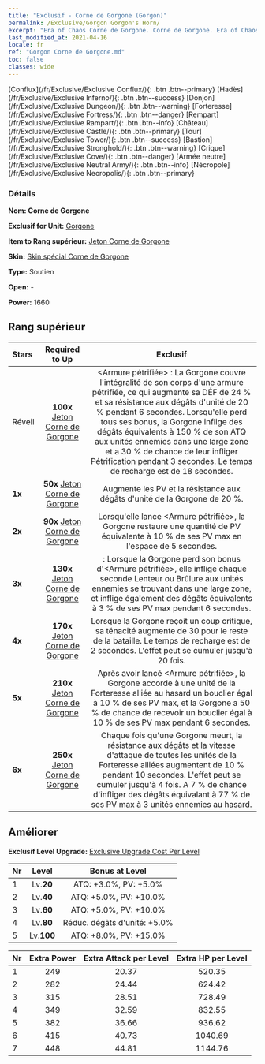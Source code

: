 ```yaml
---
title: "Exclusif - Corne de Gorgone (Gorgon)"
permalink: /Exclusive/Gorgon Gorgon's Horn/
excerpt: "Era of Chaos Corne de Gorgone. Corne de Gorgone. Era of Chaos Exclusif Corne de Gorgone. Gorgone Exclusif."
last_modified_at: 2021-04-16
locale: fr
ref: "Gorgon Corne de Gorgone.md"
toc: false
classes: wide
---
```

 [Conflux](/fr/Exclusive/Exclusive Conflux/){: .btn .btn--primary} [Hadès](/fr/Exclusive/Exclusive Inferno/){: .btn .btn--success} [Donjon](/fr/Exclusive/Exclusive Dungeon/){: .btn .btn--warning} [Forteresse](/fr/Exclusive/Exclusive Fortress/){: .btn .btn--danger} [Rempart](/fr/Exclusive/Exclusive Rampart/){: .btn .btn--info} [Château](/fr/Exclusive/Exclusive Castle/){: .btn .btn--primary} [Tour](/fr/Exclusive/Exclusive Tower/){: .btn .btn--success} [Bastion](/fr/Exclusive/Exclusive Stronghold/){: .btn .btn--warning} [Crique](/fr/Exclusive/Exclusive Cove/){: .btn .btn--danger} [Armée neutre](/fr/Exclusive/Exclusive Neutral Army/){: .btn .btn--info} [Nécropole](/fr/Exclusive/Exclusive Necropolis/){: .btn .btn--primary} 

### Détails
 **Nom: Corne de Gorgone** 

 **Exclusif for Unit:** [Gorgone](/fr/units/Gorgon/) 

 **Item to Rang supérieur:** [Jeton Corne de Gorgone](/fr/Items/con_995/)

 **Skin:** [Skin spécial Corne de Gorgone](/fr/Items/con_663/)

 **Type:** Soutien

 **Open:** -

 **Power:** 1660

## Rang supérieur

  |     Stars    |  Required to Up | Exclusif |
  |:-------------|:---------------:|:---------------:|
  |  Réveil  | **100x** [Jeton Corne de Gorgone](/fr/Items/con_995/) | <Armure pétrifiée> : La Gorgone couvre l'intégralité de son corps d'une armure pétrifiée, ce qui augmente sa DÉF de 24 % et sa résistance aux dégâts d'unité de 20 % pendant 6 secondes. Lorsqu'elle perd tous ses bonus, la Gorgone inflige des dégâts équivalents à 150 % de son ATQ aux unités ennemies dans une large zone et a 30 % de chance de leur infliger Pétrification pendant 3 secondes. Le temps de recharge est de 18 secondes. |
  | **1x** <i class="fas fa-star"/> | **50x** [Jeton Corne de Gorgone](/fr/Items/con_995/) | Augmente les PV et la résistance aux dégâts d'unité de la Gorgone de 20 %. |
  | **2x** <i class="fas fa-star"/> | **90x** [Jeton Corne de Gorgone](/fr/Items/con_995/) | Lorsqu'elle lance <Armure pétrifiée>, la Gorgone restaure une quantité de PV équivalente à 10 % de ses PV max en l'espace de 5 secondes. |
  | **3x** <i class="fas fa-star"/> | **130x** [Jeton Corne de Gorgone](/fr/Items/con_995/) | <Fission tectonique> : Lorsque la Gorgone perd son bonus d'<Armure pétrifiée>, elle inflige chaque seconde Lenteur ou Brûlure aux unités ennemies se trouvant dans une large zone, et inflige également des dégâts équivalents à 3 % de ses PV max pendant 6 secondes. |
  | **4x** <i class="fas fa-star"/> | **170x** [Jeton Corne de Gorgone](/fr/Items/con_995/) | Lorsque la Gorgone reçoit un coup critique, sa ténacité augmente de 30 pour le reste de la bataille. Le temps de recharge est de 2 secondes. L'effet peut se cumuler jusqu'à 20 fois. |
  | **5x** <i class="fas fa-star"/> | **210x** [Jeton Corne de Gorgone](/fr/Items/con_995/) | Après avoir lancé <Armure pétrifiée>, la Gorgone accorde à une unité de la Forteresse alliée au hasard un bouclier égal à 10 % de ses PV max, et la Gorgone a 50 % de chance de recevoir un bouclier égal à 10 % de ses PV max pendant 6 secondes. |
  | **6x** <i class="fas fa-star"/> | **250x** [Jeton Corne de Gorgone](/fr/Items/con_995/) | Chaque fois qu'une Gorgone meurt, la résistance aux dégâts et la vitesse d'attaque de toutes les unités de la Forteresse alliées augmentent de 10 % pendant 10 secondes. L'effet peut se cumuler jusqu'à 4 fois. A 7 % de chance d'infliger des dégâts équivalant à 77 % de ses PV max à 3 unités ennemies au hasard. |


## Améliorer
 **Exclusif Level Upgrade:** [Exclusive Upgrade Cost Per Level](/Exclusive/ExclusiveUpgradeCostPerLevel/)

  |  Nr  |   Level  | Bonus at Level |
  |:-----|:--------:|:--------------:|
  | 1 | Lv.**20** | ATQ: +3.0%, PV: +5.0% |
  | 2 | Lv.**40** | ATQ: +5.0%, PV: +10.0% |
  | 3 | Lv.**60** | ATQ: +5.0%, PV: +10.0% |
  | 4 | Lv.**80** | Réduc. dégâts d'unité: +5.0% |
  | 5 | Lv.**100** | ATQ: +8.0%, PV: +15.0% |


  |  Nr  |  Extra Power | Extra Attack per Level | Extra HP per Level |
  |:-----|:--------:|:--------:|:--------:|
  | 1 | 249 | 20.37 | 520.35 |
  | 2 | 282 | 24.44 | 624.42 |
  | 3 | 315 | 28.51 | 728.49 |
  | 4 | 349 | 32.59 | 832.55 |
  | 5 | 382 | 36.66 | 936.62 |
  | 6 | 415 | 40.73 | 1040.69 |
  | 7 | 448 | 44.81 | 1144.76 |


